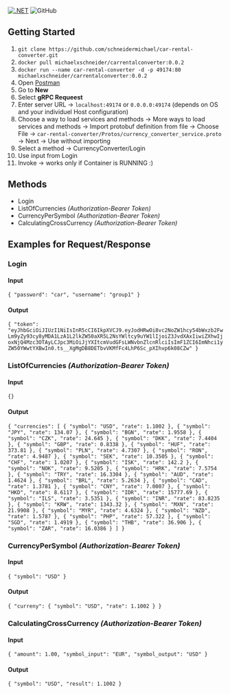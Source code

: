 [![.NET](https://github.com/schneidermichael/car-rental-converter/actions/workflows/dotnet.yml/badge.svg)](https://github.com/schneidermichael/car-rental-converter/actions/workflows/dotnet.yml)
![GitHub](https://img.shields.io/github/license/schneidermichael/car-rental-converter?style=flat-square)

## Getting Started

1. `git clone https://github.com/schneidermichael/car-rental-converter.git` 
2. `docker pull michaelxschneider/carrentalconverter:0.0.2`
3. `docker run --name car-rental-converter -d -p 49174:80 michaelxschneider/carrentalconverter:0.0.2`
4. Open [Postman](https://www.postman.com/downloads/)
5. Go to **New**
6. Select **gRPC Requeest**
7. Enter server URL -> `localhost:49174` or `0.0.0.0:49174` (depends on OS and your individuel Host configuration)
8. Choose a way to load services and methods -> More ways to load services and methods -> Import protobuf definition from file -> Choose File -> `car-rental-converter/Protos/currency_converter_service.proto` -> Next -> Use without importing
9.  Select a method -> CurrencyConverter/Login
10. Use input from Login 
11. Invoke -> works only if Container is RUNNING :) 

## Methods

* Login
* ListOfCurrencies *(Authorization-Bearer Token)*
* CurrencyPerSymbol *(Authorization-Bearer Token)*
* CalculatingCrossCurrency *(Authorization-Bearer Token)*

## Examples for Request/Response

### Login

#### Input

`{
    "password": "car",
    "username": "group1"
}`

#### Output

`{
    "token": "eyJhbGciOiJIUzI1NiIsInR5cCI6IkpXVCJ9.eyJodHRwOi8vc2NoZW1hcy54bWxzb2FwLm9yZy93cy8yMDA1LzA1L2lkZW50aXR5L2NsYWltcy9uYW1lIjoiZ3JvdXAxIiwiZXhwIjoxNjQ4Mzc3OTAyLCJpc3MiOiJjYXItcmVudGFsLWNvbnZlcnRlciIsImF1ZCI6ImNhci1yZW50YWwtYXBwIn0.ts__XgMgDB8DETbvVKMfFc4LhP6Sc_pXIhvp6k08CZw"
}`
### ListOfCurrencies *(Authorization-Bearer Token)*

#### Input

`{}`

#### Output

`{
    "currencies": [
        {
            "symbol": "USD",
            "rate": 1.1002
        },
        {
            "symbol": "JPY",
            "rate": 134.07
        },
        {
            "symbol": "BGN",
            "rate": 1.9558
        },
        {
            "symbol": "CZK",
            "rate": 24.645
        },
        {
            "symbol": "DKK",
            "rate": 7.4404
        },
        {
            "symbol": "GBP",
            "rate": 0.8338
        },
        {
            "symbol": "HUF",
            "rate": 373.81
        },
        {
            "symbol": "PLN",
            "rate": 4.7307
        },
        {
            "symbol": "RON",
            "rate": 4.9487
        },
        {
            "symbol": "SEK",
            "rate": 10.3505
        },
        {
            "symbol": "CHF",
            "rate": 1.0207
        },
        {
            "symbol": "ISK",
            "rate": 142.2
        },
        {
            "symbol": "NOK",
            "rate": 9.5205
        },
        {
            "symbol": "HRK",
            "rate": 7.5754
        },
        {
            "symbol": "TRY",
            "rate": 16.3304
        },
        {
            "symbol": "AUD",
            "rate": 1.4624
        },
        {
            "symbol": "BRL",
            "rate": 5.2634
        },
        {
            "symbol": "CAD",
            "rate": 1.3781
        },
        {
            "symbol": "CNY",
            "rate": 7.0007
        },
        {
            "symbol": "HKD",
            "rate": 8.6117
        },
        {
            "symbol": "IDR",
            "rate": 15777.69
        },
        {
            "symbol": "ILS",
            "rate": 3.5351
        },
        {
            "symbol": "INR",
            "rate": 83.8235
        },
        {
            "symbol": "KRW",
            "rate": 1343.32
        },
        {
            "symbol": "MXN",
            "rate": 21.9908
        },
        {
            "symbol": "MYR",
            "rate": 4.6324
        },
        {
            "symbol": "NZD",
            "rate": 1.5787
        },
        {
            "symbol": "PHP",
            "rate": 57.322
        },
        {
            "symbol": "SGD",
            "rate": 1.4919
        },
        {
            "symbol": "THB",
            "rate": 36.906
        },
        {
            "symbol": "ZAR",
            "rate": 16.0386
        }
    ]
}`

### CurrencyPerSymbol *(Authorization-Bearer Token)*

#### Input

`{
    "symbol": "USD"
}`

#### Output 

`{
    "curreny": {
        "symbol": "USD",
        "rate": 1.1002
    }
}`

### CalculatingCrossCurrency *(Authorization-Bearer Token)*

#### Input

`{
    "amount": 1.00,
    "symbol_input": "EUR",
    "symbol_output": "USD"
}`

#### Output

`{
    "symbol": "USD",
    "result": 1.1002
}`

